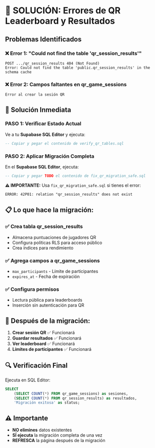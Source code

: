 # 🚨 SOLUCIÓN: Errores de QR Leaderboard y Resultados

## Problemas Identificados

### ❌ Error 1: "Could not find the table 'qr_session_results'"
```
POST .../qr_session_results 404 (Not Found)
Error: Could not find the table 'public.qr_session_results' in the schema cache
```

### ❌ Error 2: Campos faltantes en qr_game_sessions
```
Error al crear la sesión QR
```

## 🔧 Solución Inmediata

### PASO 1: Verificar Estado Actual
Ve a tu **Supabase SQL Editor** y ejecuta:
```sql
-- Copiar y pegar el contenido de verify_qr_tables.sql
```

### PASO 2: Aplicar Migración Completa
En el **Supabase SQL Editor**, ejecuta:
```sql
-- Copiar y pegar TODO el contenido de fix_qr_migration_safe.sql
```

**⚠️ IMPORTANTE:** Usa `fix_qr_migration_safe.sql` si tienes el error:
```
ERROR: 42P01: relation "qr_session_results" does not exist
```

## 📋 Lo que hace la migración:

### ✅ Crea tabla qr_session_results
- Almacena puntuaciones de jugadores QR
- Configura políticas RLS para acceso público
- Crea índices para rendimiento

### ✅ Agrega campos a qr_game_sessions
- `max_participants` - Límite de participantes
- `expires_at` - Fecha de expiración

### ✅ Configura permisos
- Lectura pública para leaderboards
- Inserción sin autenticación para QR

## 🎯 Después de la migración:

1. **Crear sesión QR** ✅ Funcionará
2. **Guardar resultados** ✅ Funcionará  
3. **Ver leaderboard** ✅ Funcionará
4. **Límites de participantes** ✅ Funcionará

## 🔍 Verificación Final
Ejecuta en SQL Editor:
```sql
SELECT 
    (SELECT COUNT(*) FROM qr_game_sessions) as sesiones,
    (SELECT COUNT(*) FROM qr_session_results) as resultados,
    'Migración exitosa' as status;
```

## ⚠️ Importante
- **NO elimines** datos existentes
- **SÍ ejecuta** la migración completa de una vez
- **REFRESCA** la página después de la migración